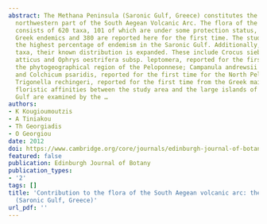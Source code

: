 ```yaml
---
abstract: The Methana Peninsula (Saronic Gulf, Greece) constitutes the youngest and
  northwestern part of the South Aegean Volcanic Arc. The flora of the Methana Peninsula
  consists of 620 taxa, 101 of which are under some protection status, while 35 are
  Greek endemics and 380 are reported here for the first time. The study area has
  the highest percentage of endemism in the Saronic Gulf. Additionally, for some endemic
  taxa, their known distribution is expanded. These include Crocus sieberi subsp.
  atticus and Ophrys oestrifera subsp. leptomera, reported for the first time for
  the phytogeographical region of the Peloponnese; Campanula andrewsii subsp. hirsutula
  and Colchicum psaridis, reported for the first time for the North Peloponnese; and
  Trigonella rechingeri, reported for the first time from the Greek mainland. The
  floristic affinities between the study area and the large islands of the Saronic
  Gulf are examined by the …
authors:
- K Kougioumoutzis
- A Tiniakou
- Th Georgiadis
- O Georgiou
date: 2012
doi: https://www.cambridge.org/core/journals/edinburgh-journal-of-botany/article/contribution-to-the-flora-of-the-south-aegean-volcanic-arc-the-methana-peninsula-saronic-gulf-greece/207FCC02DDA37345047CD7EBB86B3541
featured: false
publication: Edinburgh Journal of Botany
publication_types:
- '2'
tags: []
title: 'Contribution to the flora of the South Aegean volcanic arc: the Methana Peninsula
  (Saronic Gulf, Greece)'
url_pdf: ''
---
```

